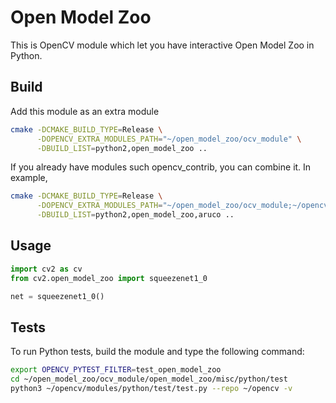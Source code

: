 # Open Model Zoo

This is OpenCV module which let you have interactive Open Model Zoo in Python.

## Build

Add this module as an extra module

```bash
cmake -DCMAKE_BUILD_TYPE=Release \
      -DOPENCV_EXTRA_MODULES_PATH="~/open_model_zoo/ocv_module" \
      -DBUILD_LIST=python2,open_model_zoo ..
```


If you already have modules such opencv_contrib, you can combine it. In example,

```bash
cmake -DCMAKE_BUILD_TYPE=Release \
      -DOPENCV_EXTRA_MODULES_PATH="~/open_model_zoo/ocv_module;~/opencv_contrib/modules" \
      -DBUILD_LIST=python2,open_model_zoo,aruco ..
```

## Usage

```python
import cv2 as cv
from cv2.open_model_zoo import squeezenet1_0

net = squeezenet1_0()
```

## Tests

To run Python tests, build the module and type the following command:
```bash
export OPENCV_PYTEST_FILTER=test_open_model_zoo
cd ~/open_model_zoo/ocv_module/open_model_zoo/misc/python/test
python3 ~/opencv/modules/python/test/test.py --repo ~/opencv -v
```
